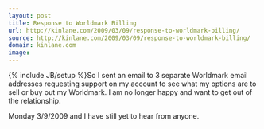 ```yaml
---
layout: post
title: Response to Worldmark Billing
url: http://kinlane.com/2009/03/09/response-to-worldmark-billing/
source: http://kinlane.com/2009/03/09/response-to-worldmark-billing/
domain: kinlane.com
image: 
---
```

{% include JB/setup %}So I sent an email to 3 separate Worldmark email addresses requesting support on my account to see what my options are to sell or buy out my Worldmark. I am no longer happy and want to get out of the relationship.<p></p>
Monday 3/9/2009 and I have still yet to hear from anyone.